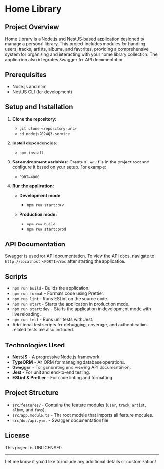 # Home Library

## Project Overview

Home Library is a Node.js and NestJS-based application designed to manage a personal library. This project includes modules for handling users, tracks, artists, albums, and favorites, providing a comprehensive system for organizing and interacting with your home library collection. The application also integrates Swagger for API documentation.

## Prerequisites

- Node.js and npm
- NestJS CLI (for development)

## Setup and Installation

1.  **Clone the repository:**
    - `git clone <repository-url>`
    - `cd nodejs2024Q3-service`
2.  **Install dependencies:**
    - `npm install`
3.  **Set environment variables:** Create a `.env` file in the project root and configure it based on your setup. For example:
    - `PORT=4000`
4.  **Run the application:**

    - **Development mode:**

      - `npm run start:dev`

    - **Production mode:**

      - `npm run build`
      - `npm run start:prod`

## API Documentation

Swagger is used for API documentation. To view the API docs, navigate to `http://localhost:<PORT1>/doc` after starting the application.

## Scripts

- `npm run build` - Builds the application.
- `npm run format` - Formats code using Prettier.
- `npm run lint` - Runs ESLint on the source code.
- `npm run start` - Starts the application in production mode.
- `npm run start:dev` - Starts the application in development mode with live reloading.
- `npm run test` - Runs unit tests with Jest.
- Additional test scripts for debugging, coverage, and authentication-related tests are also included.

## Technologies Used

- **NestJS** - A progressive Node.js framework.
- **TypeORM** - An ORM for managing database operations.
- **Swagger** - For generating and viewing API documentation.
- **Jest** - For unit and end-to-end testing.
- **ESLint & Prettier** - For code linting and formatting.

## Project Structure

- `src/features/` - Contains the feature modules (`user`, `track`, `artist`, `album`, and `favs`).
- `src/app.module.ts` - The root module that imports all feature modules.
- `src/doc/api.yaml` - Swagger documentation file.

## License

This project is UNLICENSED.

---

Let me know if you'd like to include any additional details or customization!
